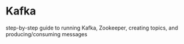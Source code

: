 # Kafka
 step-by-step guide to running Kafka, Zookeeper, creating topics, and producing/consuming messages
